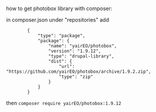 how to get photobox library with composer:

in composer.json under "repositories" add
```
        {
            "type": "package",
            "package": {
                "name": "yairEO/photobox",
                "version": "1.9.12",
                "type": "drupal-library",
                "dist": {
                    "url": "https://github.com/yairEO/photobox/archive/1.9.2.zip",
                    "type": "zip"
                }
            }
        }
```

then
```composer require yairEO/photobox:1.9.12```
